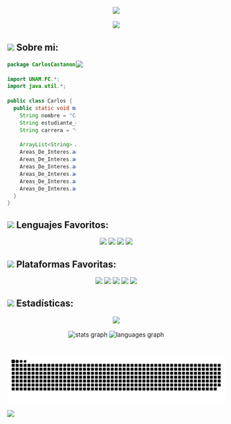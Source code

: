 <div align="center">
  
![](https://github.com/CarlosCastanon2099/CarlosCastanon2099/assets/108638686/2963ac68-654e-4fb3-873b-be1a952fb7ed)


![](https://github.com/CarlosCastanon2099/CarlosCastanon2099/assets/108638686/aa1205ec-f802-41a6-b121-4285c761f0d5)

<!---

<h2 align="left">¡Hola! 👋 Soy un apasionado de la programación, con habilidades en varios lenguajes, como Java, Haskell, C y la plataforma Android. Me encanta explorar temas avanzados como la computación cuántica, la inteligencia artificial y la lógica computacional, siempre en busca de nuevos desafíos y oportunidades de aprendizaje.<br><br>Cuando no estoy frente a la pantalla, me gusta relajarme con la música y disfruto especialmente del rock 🤘. Estoy emocionado por las oportunidades que el futuro nos depara y estoy ansioso por explorar nuevas tecnologías y herramientas para seguir creciendo. ¡Hablemos!</h2>
-->

</div>

## <img src="https://media.tenor.com/tJpTShUigR8AAAAi/bat-batrang.gif" width="40"> **Sobre mi:**



<img align= "right" width= "345" src= "https://github.com/CarlosCastanon2099/CarlosCastanon2099/assets/108638686/c057d4c1-79fa-4782-a281-60f241a34871"/>

```Java
package CarlosCastanon2099;

import UNAM.FC.*;
import java.util.*;

public class Carlos {
  public static void main (String[] args) {
    String nombre = "Carlos Castañon";
    String estudiante_en = "Universidad Nacional Autónoma de México";
    String carrera = "Ciencias de la Computación";

    ArrayList<String> Areas_De_Interes = new ArrayList<String>();
    Areas_De_Interes.add("Inteligencia Artificial");
    Areas_De_Interes.add("Computación Cuántica");
    Areas_De_Interes.add("Redes Neuronales");
    Areas_De_Interes.add("Machine Learning");
    Areas_De_Interes.add("Deep Learning");
    Areas_De_Interes.add("Videojuegos");
  }
}
```

<!---
Gif que se actualiza segun el numero de visitas al repo
<div align="center">
  <img src="https://profile-counter.glitch.me/CarlosCastanon2099/count.svg?"  />
</div>
-->

## <img src="https://github.com/CarlosCastanon2099/CarlosCastanon2099/assets/108638686/e8800f68-15b2-4de3-9d1c-bb45d6ea5cca" width="30"> **Lenguajes Favoritos:**



<div align="center">
<img src="https://github.com/CarlosCastanon2099/CarlosCastanon2099/assets/108638686/fa7b0e26-8758-4dc3-8535-a901ef7c58bb" width="180">
<img src="https://media4.giphy.com/media/v1.Y2lkPTc5MGI3NjExYTBucWI3dTN2NzdqOGZvZG11OHQyYmRqYmExMGx2bTRqMG0xOWo3aiZlcD12MV9pbnRlcm5hbF9naWZfYnlfaWQmY3Q9cw/LMt9638dO8dftAjtco/giphy.webp" width="100">
<img src="https://github.com/CarlosCastanon2099/CarlosCastanon2099/assets/108638686/409df2f6-d6ca-4f44-a0f3-1f3e7c025b64" width="180">
<img src="https://github.com/CarlosCastanon2099/CarlosCastanon2099/assets/108638686/d85a310a-84fe-4874-8652-671da9555d59" width="170">


</div>

## <img src="https://media.tenor.com/d_t7PbVfgmoAAAAi/zero-megaman.gif" width="90"> **Plataformas Favoritas:**



<div align="center">
<img src="https://media1.giphy.com/media/v1.Y2lkPTc5MGI3NjExYmNrYWUwdGYwOHl2ZHg3cG81dW9lM3l6aTI4bmoxN2JvMms3ZmppZSZlcD12MV9pbnRlcm5hbF9naWZfYnlfaWQmY3Q9cw/KzJkzjggfGN5Py6nkT/giphy.webp" width="100">
<img src="https://www.windowslatest.com/wp-content/uploads/2021/07/Start-menu-animation.gif" width="100">
<img src="https://i.imgur.com/4KZ6XRE.gif" width="100">
<img src="https://media0.giphy.com/media/v1.Y2lkPTc5MGI3NjExN3d2eXJuaGNkODduOGk2Z2Njbjg0OWltb2tpeDA3dGVhNmh2bHZoOCZlcD12MV9pbnRlcm5hbF9naWZfYnlfaWQmY3Q9cw/UQJlZ2OcaCA2RLfGiZ/giphy.webp" width="100">
<img src="https://media2.giphy.com/media/v1.Y2lkPTc5MGI3NjExOG9jeGFnM2xpY2tnYm1weHdhZjN2ODNoMmJhMnd0c3BpdHpoczhqcyZlcD12MV9pbnRlcm5hbF9naWZfYnlfaWQmY3Q9cw/IdyAQJVN2kVPNUrojM/giphy.webp" width="100">

</div>


## <img src="https://img.pokemondb.net/sprites/black-white/anim/normal/darkrai.gif" width="60"> **Estadísticas:**



<div align="center">

[![](https://64.media.tumblr.com/80f00480c59f2c3641f64d725c3dd83e/tumblr_phy8y1IYmS1qfj44oo4_r1_540.gifv)](https://www.youtube.com/watch?v=YDsLKEado_o)

</div>

<!---

###

<div align="center">
  <img src="https://cdn.jsdelivr.net/gh/devicons/devicon/icons/java/java-original.svg" height="40" width="52" alt="java logo"  />
  <img src="https://cdn.jsdelivr.net/gh/devicons/devicon/icons/haskell/haskell-original.svg" height="40" width="52" alt="haskell logo"  />
  <img src="https://cdn.jsdelivr.net/gh/devicons/devicon/icons/c/c-original.svg" height="40" width="52" alt="c logo"  />
  <img src="https://cdn.jsdelivr.net/gh/devicons/devicon/icons/android/android-original.svg" height="40" width="52" alt="android logo"  />
  <img src="https://cdn.jsdelivr.net/gh/devicons/devicon/icons/python/python-original.svg" height="40" width="52" alt="python logo"  />
  <img src="https://cdn.jsdelivr.net/gh/devicons/devicon/icons/gitlab/gitlab-original.svg" height="40" width="52" alt="gitlab logo"  />
  <img src="https://cdn.jsdelivr.net/gh/devicons/devicon/icons/git/git-original.svg" height="40" width="52" alt="git logo"  />
  <img src="https://cdn.jsdelivr.net/gh/devicons/devicon/icons/linux/linux-original.svg" height="40" width="52" alt="linux logo"  />
</div>

###

-->

<div align="center">
  <img src="https://github-readme-stats.vercel.app/api?username=CarlosCastanon2099&hide_title=false&hide_rank=false&show_icons=true&include_all_commits=true&count_private=true&disable_animations=false&theme=chartreuse-dark&locale=en&hide_border=false&order=1" height="150" alt="stats graph"  />
  <img src="https://github-readme-stats.vercel.app/api/top-langs?username=CarlosCastanon2099&locale=en&hide_title=false&layout=compact&card_width=320&langs_count=5&theme=midnight-purple&hide_border=false&order=2" height="150" alt="languages graph"  />
</div>

###

<!---
<div align="center">

![snake animation](https://github.com/CarlosCastanon2099/CarlosCastanon2099/blob/output/snake.svg)

</div>

-->



<div align="center">

<br clear="both">

<img src="https://github.com/CarlosCastanon2099/CarlosCastanon2099/blob/output/snake.svg" alt="Generate Snake" />

</div>

![](https://github.com/CarlosCastanon2099/CarlosCastanon2099/assets/108638686/5c4abda5-7ac4-420c-b1fa-4765d6948c58)

